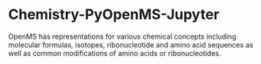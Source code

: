 # Chemistry-PyOpenMS-Jupyter
OpenMS has representations for various chemical concepts including molecular formulas, isotopes, ribonucleotide and amino acid sequences as well as common modifications of amino acids or ribonucleotides.
